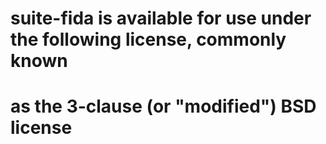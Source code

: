 
# suite-fida is available for use under the following license, commonly known  
# as the 3-clause (or "modified") BSD license

